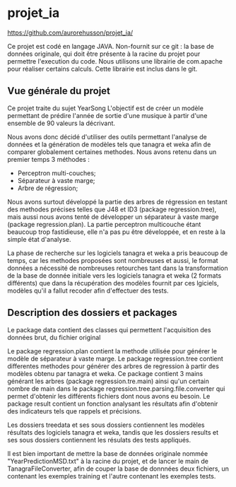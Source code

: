 # projet_ia

https://github.com/aurorehusson/projet_ia/

Ce projet est codé en langage JAVA.
Non-fournit sur ce git : la base de données originale, qui doit être présente à la racine du projet pour permettre l'execution du code.
Nous utilisons une librairie de com.apache pour réaliser certains calculs. Cette librairie est inclus dans le git.

## Vue générale du projet

Ce projet traite du sujet YearSong
L'objectif est de créer un modèle permettant de prédire l'année de sortie d'une musique à partir d'une ensemble de 90 valeurs la décrivant.

Nous avons donc décidé d'utiliser des outils permettant l'analyse de données et la génération de modèles tels que tanagra et weka afin de
comparer globalement certaines methodes.
Nous avons retenu dans un premier temps 3 méthodes :
  - Perceptron multi-couches;
  - Séparateur à vaste marge;
  - Arbre de régression;
 
Nous avons surtout développé la partie des arbres de régression en testant des methodes précises telles que J48 et ID3 (package 
regression.tree), mais aussi nous avons tenté de développer un séparateur à vaste marge (package regression.plan). La partie perceptron
multicouche étant beaucoup trop fastidieuse, elle n'a pas pu être développée, et en reste à la simple état d'analyse.

La phase de recherche sur les logiciels tanagra et weka a pris beaucoup de temps, car les methodes proposées sont nombreuses et aussi,
le format données a nécessité de nombreuses retourches tant dans la transformation de la base de donnée initiale vers les logiciels 
tanagra et weka (2 formats différents) que dans la récupération des modèles fournit par ces lgiciels, modèles qu'il a fallut recoder 
afin d'effectuer des tests.

## Description des dossiers et packages

Le package data contient des classes qui permettent l'acquisition des données brut, du fichier original

Le package regression.plan contient la methode utilisée pour générer le modèle de séparateur à vaste marge.
Le package regression.tree contient differentes methodes pour générer des arbres de regression à partir des modèles obtenu par tanagra et weka.
      Ce package contient 3 mains générant les arbres (package regression.tre.main)
      ainsi qu'un certain nombre de main dans le package regression.tree.parsing.file.converter qui permet d'obtenir les différents 
      fichiers dont nous avons eu besoin.
Le package result contient un fonction analysant les résultats afin d'obtenir des indicateurs tels que rappels et précisions.

Les dossiers treedata et ses sous dossiers contiennent les modèles résultats des logiciels tanagra et weka, tandis que les dossiers results et ses sous dossiers contiennent les résulats des tests appliqués.

Il est bien important de mettre la base de données originale nommée "YearPredictionMSD.txt" à la racine du projet, et de lancer le main de TanagraFileConverter, afin de couper la base de donnnées deux fichiers, un contenant les exemples training et l'autre contenant les exemples tests.
